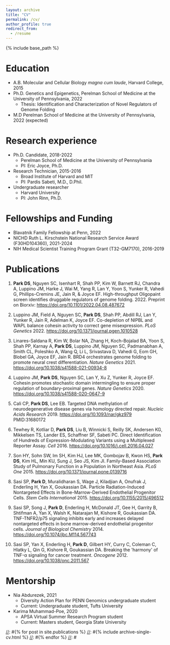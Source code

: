 ```yaml
---
layout: archive
title: "CV"
permalink: /cv/
author_profile: true
redirect_from:
  - /resume
---
```


{% include base_path %}

Education
======
* A.B. Molecular and Cellular Biology _magna cum laude_, Harvard College, 2015
* Ph.D. Genetics and Epigenetics, Perelman School of Medicine at the University of Pennsylvania, 2022
  * Thesis: Identification and Characterization of Novel Regulators of Genome Folding
* M.D Perelman School of Medicine at the University of Pennsylvania, 2022 (expected)

Research experience
======
* Ph.D. Candidate, 2018-2022
  * Perelman School of Medicine at the University of Pennsylvania
  * PI: Eric Joyce, Ph.D.
* Research Technician, 2015-2016
  * Broad Institute of Harvard and MIT
  * PI: Pardis Sabeti, M.D., D.Phil.
* Undergraduate researcher
  * Harvard University
  * PI: John Rinn, Ph.D.

Fellowships and Funding
======
* Blavatnik Family Fellowship at Penn, 2022
* NICHD Ruth L. Kirschstein National Research Service Award (F30HD104360), 2021-2024
* NIH Medical Scientist Training Program Grant (T32-GM7170), 2016-2019

Publications
======
1. **Park DS**, Nguyen SC, Isenhart R, Shah PP, Kim W, Barnett RJ, Chandra A, Luppino JM, Harke J, Wai M, Yang R, Lan Y, Yoon S, Yunker R, Vahedi G, Phillips-Cremins JE, Jain R, & Joyce EF. High-throughput Oligopaint screen identifies druggable regulators of genome folding. 2022. Preprint on Biorxiv: https://doi.org/10.1101/2022.04.08.487672

2.	Luppino JM, Field A, Nguyen SC, **Park DS**, Shah PP, Abdill RJ, Lan Y, Yunker R, Jain R, Adelman K, Joyce EF. Co-depletion of NIPBL and WAPL balance cohesin activity to correct gene misexpression. *PLoS Genetics* 2022. https://doi.org/10.1371/journal.pgen.1010528  

3.	Linares-Saldana R, Kim W, Bolar NA, Zhang H, Koch-Bojalad BA, Yoon S, Shah PP, Karnay A, **Park DS**, Luppino JM, Nguyen SC, Padmanabhan A, Smith CL, Poleshko A, Wang Q, Li L, Srivastava D, Vahedi G, Eom GH, Blobel GA, Joyce EF, Jain R. BRD4 orchestrates genome folding to promote neural crest differentiation. *Nature Genetics* 2021. https://doi.org/10.1038/s41588-021-00934-8 

4.	Luppino JM, **Park DS**, Nguyen SC, Lan Y, Xu Z, Yunker R, Joyce EF. Cohesin promotes stochastic domain intermingling to ensure proper regulation of boundary-proximal genes. *Nature Genetics* 2020. https://doi.org/10.1038/s41588-020-0647-9 

5.	Cali CP, **Park DS**, Lee EB. Targeted DNA methylation of neurodegenerative disease genes via homology directed repair. *Nucleic Acids Research* 2019. https://doi.org/10.1093/nar/gkz979 PMID:31680172 

6.	Tewhey R, Kotliar D, **Park DS**, Liu B, Winnicki S, Reilly SK, Andersen KG, Mikkelsen TS, Lander ES, Schaffner SF, Sabeti PC. Direct Identification of Hundreds of Expression-Modulating Variants using a Multiplexed Reporter Assay. *Cell* 2016. https://doi.org/10.1016/j.cell.2016.04.027 

7.	Son HY, Sohn SW, Im SH, Kim HJ, Lee MK, Gombojav B, Kwon HS, **Park DS**, Kim HL, Min KU, Sung J, Seo JS, Kim JI. Family-Based Association Study of Pulmonary Function in a Population in Northeast Asia. _PLoS One_ 2015. https://doi.org/10.1371/journal.pone.0139716 

8.	Sasi SP, **Park D**, Muralidharan S, Wage J, Kiladjian A, Onufrak J, Enderling H, Yan X, Goukassian DA. Particle Radiation-Induced Nontargeted Effects in Bone-Marrow-Derived Endothelial Progenitor Cells. _Stem Cells International_ 2015. https://doi.org/10.1155/2015/496512 

9.	Sasi SP, Song J, **Park D**, Enderling H, McDonald JT, Gee H, Garrity B, Shtifman A, Yan X, Walsh K, Natarajan M, Kishore R, Goukassian DA. TNF-TNFR2/p75 signaling inhibits early and increases delayed nontargeted effects in bone marrow-derived endothelial progenitor cells. _Journal of Biological Chemistry_ 2014. https://doi.org/10.1074/jbc.M114.567743 

10.	Sasi SP, Yan X, Enderling H, **Park D**, Gilbert HY, Curry C, Coleman C, Hlatky L, Qin G, Kishore R, Goukassian DA. Breaking the 'harmony' of TNF-α signaling for cancer treatment. _Oncogene_ 2012. https://doi.org/10.1038/onc.2011.567 

Mentorship
=====
* Nia Abdurezek, 2021
  * Diversity Action Plan for PENN Genomics undergraduate student
  * Current: Undergraduate student, Tufts University
* Karima Muhammad-Poe, 2020
  * APSA Virtual Summer Research Program student
  * Current: Masters student, Georgia State University



[//]: #<ul>
	[//]: #{% for post in site.publications %}
    [//]: #{% include archive-single-cv.html %}
  [//]: #{% endfor %}
[//]: #</ul>

